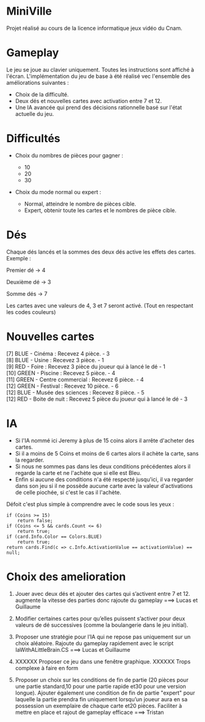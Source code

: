 # MiniVille
Projet réalisé au cours de la licence informatique jeux vidéo du Cnam.

# Gameplay
Le jeu se joue au clavier uniquement. Toutes les instructions sont affiché à l'écran.
L'implémentation du jeu de base à été réalisé vec l'ensemble des améliorations suivantes :
- Choix de la difficulté.
- Deux dés et nouvelles cartes avec activation entre 7 et 12.
- Une IA avancée qui prend des décisions rationnelle basé sur l'état actuelle du jeu.
 
# Difficultés
* Choix du nombres de pièces pour gagner : 
  * 10
  * 20
  * 30

* Choix du mode normal ou expert :
  * Normal, atteindre le nombre de pièces cible.
  * Expert, obtenir toute les cartes et le nombres de pièce cible.

# Dés

Chaque dés lancés et la sommes des deux dés active les effets des cartes.
Exemple :

Premier dé -> 4

Deuxième dé -> 3

Somme dés -> 7

Les cartes avec une valeurs de 4, 3 et 7 seront activé. (Tout en respectant les codes couleurs)

# Nouvelles cartes
[7] BLUE - Cinéma : Recevez 4 pièce. - 3    
[8] BLUE - Usine : Recevez 3 pièce. - 1                        
[9] RED - Foire : Recevez 3 pièce du joueur qui à lancé le dé - 1  
[10] GREEN - Piscine : Recevez 5 pièce. - 4     
[11] GREEN - Centre commercial : Recevez 6 pièce. - 4    
[12] GREEN - Festival : Recevez 10 pièce. - 6               
[12] BLUE - Musée des sciences : Recevez 8 pièce. - 5       
[12] RED - Boite de nuit : Recevez 5 pièce du joueur qui à lancé le dé - 3

# IA
* Si l'IA nommé ici Jeremy à plus de 15 coins alors il arrête d'acheter des cartes.
* Si il a moins de 5 Coins et moins de 6 cartes alors il achète la carte, sans la regarder.
* Si nous ne sommes pas dans les deux conditions précédentes alors il regarde la carte et ne l'achète que si elle est Bleu.
* Enfin si aucune des conditions n'a été respecté jusqu'ici, il va regarder dans son jeu si il ne possède aucune carte avec la valeur d'activations de celle piochée, si c'est le cas il l'achète.

Défoit c'est plus simple à comprendre avec le code sous les yeux :
```CSharp
if (Coins >= 15)
    return false;
if (Coins <= 5 && cards.Count <= 6)
    return true;
if (card.Info.Color == Colors.BLUE)
    return true;
return cards.Find(c => c.Info.ActivationValue == activationValue) == null;
```

# Choix des amelioration 
1. Jouer avec deux dés et ajouter des cartes qui s’activent entre 7 et 12.
	augmente la vitesse des parties donc rajoute du gameplay ===> Lucas et Guillaume 

2. Modifier certaines cartes pour qu’elles puissent s’activer pour deux valeurs de dé successives (comme la boulangerie dans le jeu initial).

3. Proposer une stratégie pour l’IA qui ne repose pas uniquement sur un choix aléatoire.
	Rajoute du gameplay rapidement avec le script IaWithALittleBrain.CS  ===> Lucas et Guillaume 

4. XXXXXX Proposer ce jeu dans une fenêtre graphique. XXXXXX
	Trops complexe à faire en form 
	
5. Proposer un choix sur les conditions de fin de partie (20 pièces pour une partie standard,10 pour une partie rapide et30 pour une version longue). Ajouter également une
condition de fin de partie "expert" pour laquelle la partie prendra fin uniquement
lorsqu’un joueur aura en sa possession un exemplaire de chaque carte et20 pièces.
	Faciliter à mettre en place et rajout de gameplay efficace ===> Tristan
